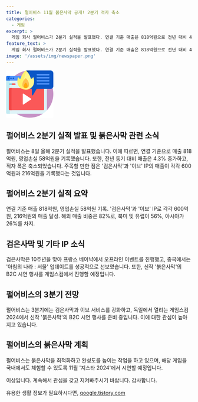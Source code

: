 ```yaml
---
title: 펄어비스 11월 붉은사막 공개! 2분기 적자 축소
categories:
  - 게임
excerpt: >
  게임 회사 펄어비스가 2분기 실적을 발표했다. 연결 기준 매출은 818억원으로 전년 대비 4.3% 증가했고, 영업손실은 58억원을 기록했다. 2분기 주요 IP별 매출은 검은사막이 600억원, 이브가 216억원으로 북미·유럽 56%, 아시아 26%의 해외 매출 비중은 82%를 기록했다. 검은사막은 현지화 작업을 거쳐 아침의 나라 : 서울 업데이트를 선보이며 글로벌에서 인기를 끌고 있다. 또한, 새로운 게임 붉은사막의 B2C 시연 행사를 계획하고 있으며, 한국에서도 붉은사막 시연을 준비 중이다. 이와 관련, 펄어비스 대표는 게임 이익을 최우선으로 고려하여 직접 서비스할 방향으로 생각중이라고 전했다.
feature_text: >
  게임 회사 펄어비스가 2분기 실적을 발표했다. 연결 기준 매출은 818억원으로 전년 대비 4.3% 증가했고, 영업손실은 58억원을 기록했다. 2분기 주요 IP별 매출은 검은사막이 600억원, 이브가 216억원으로 북미·유럽 56%, 아시아 26%의 해외 매출 비중은 82%를 기록했다. 검은사막은 현지화 작업을 거쳐 아침의 나라 : 서울 업데이트를 선보이며 글로벌에서 인기를 끌고 있다. 또한, 새로운 게임 붉은사막의 B2C 시연 행사를 계획하고 있으며, 한국에서도 붉은사막 시연을 준비 중이다. 이와 관련, 펄어비스 대표는 게임 이익을 최우선으로 고려하여 직접 서비스할 방향으로 생각중이라고 전했다.
image: '/assets/img/newspaper.png'
---
```


<p><img src="/assets/img/news.png" alt="rentncar 속보" /></p>

<h2>펄어비스 2분기 실적 발표 및 붉은사막 관련 소식</h2>

<p data-ke-size="size16">펄어비스는 8일 올해 2분기 실적을 발표했습니다. 이에 따르면, 연결 기준으로 매출 818억원, 영업손실 58억원을 기록했습니다. 또한, 전년 동기 대비 매출은 4.3% 증가하고, 적자 폭은 축소되었습니다. 주목할 만한 점은 '검은사막'과 '이브' IP의 매출이 각각 600억원과 216억원을 기록했다는 것입니다.</p>

<h2>펄어비스 2분기 실적 요약</h2>

<p data-ke-size="size16">연결 기준 매출 818억원, 영업손실 58억원 기록. '검은사막'과 '이브' IP로 각각 600억원, 216억원의 매출 달성. 해외 매출 비중은 82%로, 북미 및 유럽이 56%, 아시아가 26%를 차지.</p>

<h2>검은사막 및 기타 IP 소식</h2>

<p data-ke-size="size16">검은사막은 10주년을 맞아 프랑스 베이냑에서 오프라인 이벤트를 진행했고, 중국에서는 '아침의 나라 : 서울' 업데이트를 성공적으로 선보였습니다. 또한, 신작 '붉은사막'의 B2C 시연 행사를 게임스컴에서 진행할 예정입니다.</p>

<h2>펄어비스의 3분기 전망</h2>

<p data-ke-size="size16">펄어비스는 3분기에는 검은사막과 이브 서비스를 강화하고, 독일에서 열리는 게임스컴 2024에서 신작 '붉은사막'의 B2C 시연 행사를 준비 중입니다. 이에 대한 관심이 높아지고 있습니다.</p>

<h2>펄어비스의 붉은사막 계획</h2>

<p data-ke-size="size16">펄어비스는 붉은사막을 최적화하고 완성도를 높이는 작업을 하고 있으며, 해당 게임을 국내에서도 체험할 수 있도록 11월 '지스타 2024'에서 시연할 예정입니다.</p>

<p>이상입니다. 계속해서 관심을 갖고 지켜봐주시기 바랍니다. 감사합니다.</p>
유용한 생활 정보가 필요하시다면, <a href="https://qoogle.tistory.com" rel="dofollow">qoogle.tistory.com</a>


